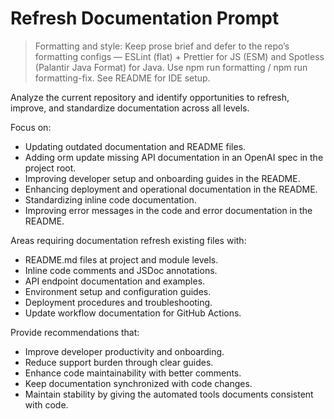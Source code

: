 # Refresh Documentation Prompt

> Formatting and style: Keep prose brief and defer to the repo’s formatting configs — ESLint (flat) + Prettier for JS (ESM) and Spotless (Palantir Java Format) for Java. Use npm run formatting / npm run formatting-fix. See README for IDE setup.

Analyze the current repository and identify opportunities to refresh, improve, and standardize documentation across all levels.

Focus on:
- Updating outdated documentation and README files.
- Adding orm update missing API documentation in an OpenAI spec in the project root.
- Improving developer setup and onboarding guides in the README.
- Enhancing deployment and operational documentation in the README.
- Standardizing inline code documentation.
- Improving error messages in the code and error documentation in the README.

Areas requiring documentation refresh existing files with:
- README.md files at project and module levels.
- Inline code comments and JSDoc annotations.
- API endpoint documentation and examples.
- Environment setup and configuration guides.
- Deployment procedures and troubleshooting.
- Update workflow documentation for GitHub Actions.

Provide recommendations that:
- Improve developer productivity and onboarding.
- Reduce support burden through clear guides.
- Enhance code maintainability with better comments.
- Keep documentation synchronized with code changes.
- Maintain stability by giving the automated tools documents consistent with code.
